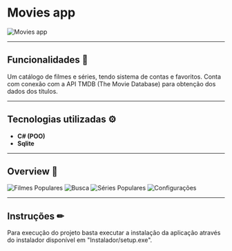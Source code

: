 # Movies app

![Movies app](https://i.postimg.cc/x1QvVjf2/Thumb.png)

---
## Funcionalidades 🚀

Um catálogo de filmes e séries, tendo sistema de contas e favoritos.
Conta com conexão com a API TMDB (The Movie Database) para obtenção dos dados dos títulos.

---
## Tecnologias utilizadas ⚙

- **C# (POO)**
- **Sqlite**

---
## Overview 📌

![Filmes Populares](https://i.postimg.cc/L63SvvhV/Filmes-populares.png)
![Busca](https://i.postimg.cc/x8rQp4K6/Busca.png)
![Séries Populares](https://i.postimg.cc/GhCrk632/Series-populares.png)
![Configurações](https://i.postimg.cc/rmHX0Yn8/Configuracoes.png)

---
## Instruções ✏

Para execução do projeto basta executar a instalação da aplicação através do instalador disponível em "Instalador/setup.exe".
